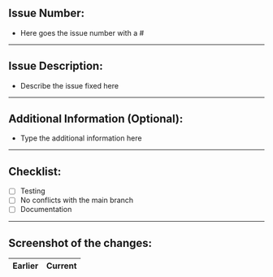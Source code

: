 ## Issue Number:
- Here goes the issue number with a #
-----------------------------------------------------------
## Issue Description:
- Describe the issue fixed here
-----------------------------------------------------------
## Additional Information (Optional):
- Type the additional information here
-----------------------------------------------------------
## Checklist:
- [ ] Testing
- [ ] No conflicts with the main branch
- [ ] Documentation
-----------------------------------------------------------
## Screenshot of the changes:
Earlier | Current
--------|----------
